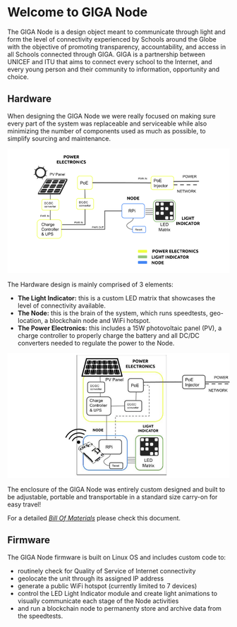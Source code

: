 # Welcome to GIGA Node

The GIGA Node is a design object meant to communicate through light and form the level of connectivity experienced by Schools around the Globe with the objective of promoting transparency, accountability, and access in all Schools connected through GIGA. GIGA is a partnership between UNICEF and ITU that aims to connect every school to the Internet, and every young person and their community to information, opportunity and choice. 

## Hardware

When designing the GIGA Node we were really focused on making sure every part of the system was replaceable and serviceable while also minimizing the number of components used as much as possible, to simplify sourcing and maintenance.

![Image](System%20Diagram2.png)

The Hardware design is mainly comprised of 3 elements:
- **The Light Indicator:** this is a custom LED matrix that showcases the level of connectivity available.
- **The Node:** this is the brain of the system, which runs speedtests, geo-location, a blockchain node and WiFi hotspot.
- **The Power Electronics:** this includes a 15W photovoltaic panel (PV), a charge controller to properly charge the battery and all DC/DC converters needed to regulate the power to the Node.

![Image](System%20Diagram.jpeg)

The enclosure of the GIGA Node was entirely custom designed and built to be adjustable, portable and transportable in a standard size carry-on for easy travel!

For a detailed [*Bill Of Materials*](https://docs.google.com/spreadsheets/d/1M344BFzDwndOonXr7UBz_JfK02XLmgQRAvrM4X4WKnk/edit#gid=0) please check this document.

## Firmware 

The GIGA Node firmware is built on Linux OS and includes custom code to: 
- routinely check for Quality of Service of Internet connectivity 
- geolocate the unit through its assigned IP address
- generate a public WiFi hotspot (currently limited to 7 devices)
- control the LED Light Indicator module and create light animations to visually communicate each stage of the Node activities
- and run a blockchain node to permanenty store and archive data from the speedtests.   

